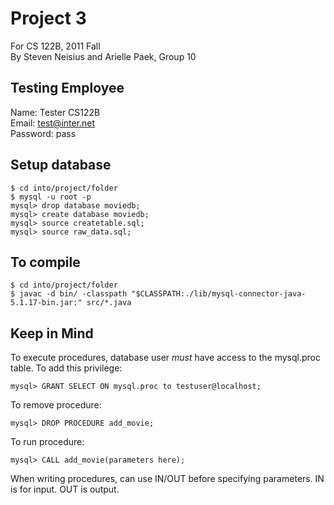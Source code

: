 Project 3
=========

For CS 122B, 2011 Fall  
By Steven Neisius and Arielle Paek, Group 10

Testing Employee
----------------

Name: Tester CS122B  
Email: test@inter.net  
Password: pass  

Setup database
--------------

    $ cd into/project/folder
    $ mysql -u root -p
    mysql> drop database moviedb;
    mysql> create database moviedb;
    mysql> source createtable.sql;
    mysql> source raw_data.sql;

To compile
----------

    $ cd into/project/folder
    $ javac -d bin/ -classpath "$CLASSPATH:./lib/mysql-connector-java-5.1.17-bin.jar:" src/*.java

Keep in Mind
------------

To execute procedures, database user _must_ have access to the mysql.proc table. To add this privilege: 

    mysql> GRANT SELECT ON mysql.proc to testuser@localhost;

To remove procedure:

    mysql> DROP PROCEDURE add_movie;

To run procedure:

    mysql> CALL add_movie(parameters here);

When writing procedures, can use IN/OUT before specifying parameters. IN is for input. OUT is output.
